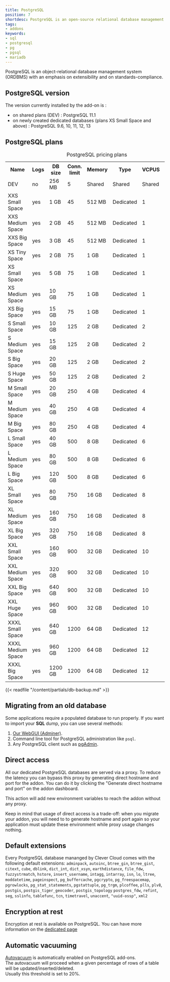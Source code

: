 ```yaml
---
title: PostgreSQL
position: 7
shortdesc: PostgreSQL is an open-source relational database management system (RDBMS).
tags:
- addons
keywords:
- sql
- postgresql
- pg
- pgsql
- mariadb
---
```


PostgreSQL is an object-relational database management system (ORDBMS) with an emphasis on extensibility
and on standards-compliance.

## PostgreSQL version

The version currently installed by the add-on is :

- on shared plans (DEV) : PostgreSQL 11.1
- on newly created dedicated databases (plans XS Small Space and above) : PostgreSQL 9.6, 10, 11, 12, 13

## PostgreSQL plans

<table class="table table-bordered table-striped dataTable"><caption>PostgreSQL pricing plans</caption>
<tr>
<th>Name</th>
<th>Logs</th>
<th>DB size</th>
<th>Conn. limit</th>
<th>Memory</th>
<th>Type</th>
<th>VCPUS</th>
<th>Price /mo</th>
</tr>
<tr>
<td class="cc-col__price"><span class="label cc-label__price label-info">DEV</span></td>
<td>no</td>
<td>256 MB</td>
<td>5</td>
<td>Shared</td>
<td>Shared</td>
<td>Shared</td>
<td>Free</td>
</tr>
<td class="cc-col__price"><span class="label cc-label__price label-info">XXS Small Space</span></td>
<td>yes</td>
<td>1 GB</td>
<td>45</td>
<td>512 MB</td>
<td>Dedicated</td>
<td>1</td>
<td>5.25 €</td>
</tr>
<tr>
<td class="cc-col__price"><span class="label cc-label__price label-info">XXS Medium Space</span></td>
<td>yes</td>
<td>2 GB</td>
<td>45</td>
<td>512 MB</td>
<td>Dedicated</td>
<td>1</td>
<td>6.80 €</td>
</tr>
<tr>
<td class="cc-col__price"><span class="label cc-label__price label-info">XXS Big Space</span></td>
<td>yes</td>
<td>3 GB</td>
<td>45</td>
<td>512 MB</td>
<td>Dedicated</td>
<td>1</td>
<td>7.70 €</td>
</tr>
<tr>
<td class="cc-col__price"><span class="label cc-label__price label-info">XS Tiny Space</span></td>
<td>yes</td>
<td>2 GB</td>
<td>75</td>
<td>1 GB</td>
<td>Dedicated</td>
<td>1</td>
<td>13.00 €</td>
</tr>
<tr>
<tr>
<td class="cc-col__price"><span class="label cc-label__price label-info">XS Small Space</span></td>
<td>yes</td>
<td>5 GB</td>
<td>75</td>
<td>1 GB</td>
<td>Dedicated</td>
<td>1</td>
<td>17.50 €</td>
</tr>
<tr>
<td class="cc-col__price"><span class="label cc-label__price label-info">XS Medium Space</span></td>
<td>yes</td>
<td>10 GB</td>
<td>75</td>
<td>1 GB</td>
<td>Dedicated</td>
<td>1</td>
<td>20.00 €</td>
</tr>
<tr>
<td class="cc-col__price"><span class="label cc-label__price label-info">XS Big Space</span></td>
<td>yes</td>
<td>15 GB</td>
<td>75</td>
<td>1 GB</td>
<td>Dedicated</td>
<td>1</td>
<td>30.00 €</td>
</tr>
<tr>
<td class="cc-col__price"><span class="label cc-label__price label-info">S Small Space</span></td>
<td>yes</td>
<td>10 GB</td>
<td>125</td>
<td>2 GB</td>
<td>Dedicated</td>
<td>2</td>
<td>35.00 €</td>
</tr>
<tr>
<td class="cc-col__price"><span class="label cc-label__price label-info">S Medium Space</span></td>
<td>yes</td>
<td>15 GB</td>
<td>125</td>
<td>2 GB</td>
<td>Dedicated</td>
<td>2</td>
<td>37.50 €</td>
</tr>
<tr>
<td class="cc-col__price"><span class="label cc-label__price label-info">S Big Space</span></td>
<td>yes</td>
<td>20 GB</td>
<td>125</td>
<td>2 GB</td>
<td>Dedicated</td>
<td>2</td>
<td>40.00 €</td>
</tr>
<tr>
<td class="cc-col__price"><span class="label cc-label__price label-info">S Huge Space</span></td>
<td>yes</td>
<td>50 GB</td>
<td>125</td>
<td>2 GB</td>
<td>Dedicated</td>
<td>2</td>
<td>55.00 €</td>
</tr>
<tr>
<td class="cc-col__price"><span class="label cc-label__price label-info">M Small Space</span></td>
<td>yes</td>
<td>20 GB</td>
<td>250</td>
<td>4 GB</td>
<td>Dedicated</td>
<td>4</td>
<td>82.00 €</td>
</tr>
<tr>
<td class="cc-col__price"><span class="label cc-label__price label-info">M Medium Space</span></td>
<td>yes</td>
<td>40 GB</td>
<td>250</td>
<td>4 GB</td>
<td>Dedicated</td>
<td>4</td>
<td>92.00 €</td>
</tr>
<tr>
<td class="cc-col__price"><span class="label cc-label__price label-info">M Big Space</span></td>
<td>yes</td>
<td>80 GB</td>
<td>250</td>
<td>4 GB</td>
<td>Dedicated</td>
<td>4</td>
<td>112.00 €</td>
</tr>
<tr>
<td class="cc-col__price"><span class="label cc-label__price label-info">L Small Space</span></td>
<td>yes</td>
<td>40 GB</td>
<td>500</td>
<td>8 GB</td>
<td>Dedicated</td>
<td>6</td>
<td>164.00 €</td>
</tr>
<tr>
<td class="cc-col__price"><span class="label cc-label__price label-info">L Medium Space</span></td>
<td>yes</td>
<td>80 GB</td>
<td>500</td>
<td>8 GB</td>
<td>Dedicated</td>
<td>6</td>
<td>184.00 €</td>
</tr>
<tr>
<td class="cc-col__price"><span class="label cc-label__price label-info">L Big Space</span></td>
<td>yes</td>
<td>120 GB</td>
<td>500</td>
<td>8 GB</td>
<td>Dedicated</td>
<td>6</td>
<td>204.00 €</td>
</tr>
<tr>
<td class="cc-col__price"><span class="label cc-label__price label-info">XL Small Space</span></td>
<td>yes</td>
<td>80 GB</td>
<td>750</td>
<td>16 GB</td>
<td>Dedicated</td>
<td>8</td>
<td>328.00 €</td>
</tr>
<tr>
<td class="cc-col__price"><span class="label cc-label__price label-info">XL Medium Space</span></td>
<td>yes</td>
<td>160 GB</td>
<td>750</td>
<td>16 GB</td>
<td>Dedicated</td>
<td>8</td>
<td>368.00 €</td>
</tr>
<tr>
<td class="cc-col__price"><span class="label cc-label__price label-info">XL Big Space</span></td>
<td>yes</td>
<td>320 GB</td>
<td>750</td>
<td>16 GB</td>
<td>Dedicated</td>
<td>8</td>
<td>448.00 €</td>
</tr>
<tr>
<td class="cc-col__price"><span class="label cc-label__price label-info">XXL Small Space</span></td>
<td>yes</td>
<td>160 GB</td>
<td>900</td>
<td>32 GB</td>
<td>Dedicated</td>
<td>10</td>
<td>796.00 €</td>
</tr>
<tr>
<td class="cc-col__price"><span class="label cc-label__price label-info">XXL Medium Space</span></td>
<td>yes</td>
<td>320 GB</td>
<td>900</td>
<td>32 GB</td>
<td>Dedicated</td>
<td>10</td>
<td>892.00 €</td>
</tr>
<tr>
<td class="cc-col__price"><span class="label cc-label__price label-info">XXL Big Space</span></td>
<td>yes</td>
<td>640 GB</td>
<td>900</td>
<td>32 GB</td>
<td>Dedicated</td>
<td>10</td>
<td>1084.00 €</td>
</tr>
<tr>
<td class="cc-col__price"><span class="label cc-label__price label-info">XXL Huge Space</span></td>
<td>yes</td>
<td>960 GB</td>
<td>900</td>
<td>32 GB</td>
<td>Dedicated</td>
<td>10</td>
<td>1276.00 €</td>
</tr>
<tr>
<td class="cc-col__price"><span class="label cc-label__price label-info">XXXL Small Space</span></td>
<td>yes</td>
<td>640 GB</td>
<td>1200</td>
<td>64 GB</td>
<td>Dedicated</td>
<td>12</td>
<td>1598.00 €</td>
</tr>
<tr>
<td class="cc-col__price"><span class="label cc-label__price label-info">XXXL Medium Space</span></td>
<td>yes</td>
<td>960 GB</td>
<td>1200</td>
<td>64 GB</td>
<td>Dedicated</td>
<td>12</td>
<td>1822.00 €</td>
</tr>
<tr>
<td class="cc-col__price"><span class="label cc-label__price label-info">XXXL Big Space</span></td>
<td>yes</td>
<td>1200 GB</td>
<td>1200</td>
<td>64 GB</td>
<td>Dedicated</td>
<td>12</td>
<td>1990.00 €</td>
</tr>
</table>

{{< readfile "/content/partials/db-backup.md" >}}

## Migrating from an old database

Some applications require a populated database to run properly.
If you want to import your **SQL** dump, you can use several methods:

1. [Our WebGUI (Adminer)](https://dbms-adminer.clever-cloud.com/).
2. Command line tool for PostgreSQL administration like `psql`.
3. Any PostgreSQL client such as [pgAdmin](https://www.pgadmin.org/).


## Direct access

All our dedicated PostgreSQL databases are served via a proxy. To reduce the latency you can bypass this proxy by generating direct hostname and port for the addon. You can do it by clicking the "Generate direct hostname and port" on the addon dashboard.

This action will add new environment variables to reach the addon without any proxy.

Keep in mind that usage of direct access is a trade-off: when you migrate your addon, you will need to to generate hostname and port again so your application must update these environment while proxy usage changes nothing.

## Default extensions

Every PostgreSQL database mananged by Clever Cloud comes with the following default extensions:
`adminpack`,
`autoinc`,
`btree_gin`,
`btree_gist`,
`citext`,
`cube`,
`dblink`,
`dict_int`,
`dict_xsyn`,
`earthdistance`,
`file_fdw`,
`fuzzystrmatch`,
`hstore`,
`insert_username`,
`intagg`,
`intarray`,
`isn`,
`lo`,
`ltree`,
`moddatetime`,
`pageinspect`,
`pg_buffercache`,
`pgcrypto`,
`pg_freespacemap`,
`pgrowlocks`,
`pg_stat_statements`,
`pgstattuple`,
`pg_trgm`,
`plcoffee`,
`plls`,
`plv8`,
`postgis`,
`postgis_tiger_geocoder`,
`postgis_topology`
`postgres_fdw`,
`refint`,
`seg`,
`sslinfo`,
`tablefunc`,
`tcn`,
`timetravel`,
`unaccent`,
`"uuid-ossp"`,
`xml2`

## Encryption at rest

Encryption at rest is available on PostgreSQL. You can have more information on the [dedicated page](/administrate/encryption-at-rest/)

## Automatic vacuuming

[Autovacuum](https://www.postgresql.org/docs/current/routine-vacuuming.html) is automatically enabled on PostgreSQL add-ons.  
The autovacuum will proceed when a given percentage of rows of a table will be updated/inserted/deleted.  
Usually this threshold is set to 20%.
